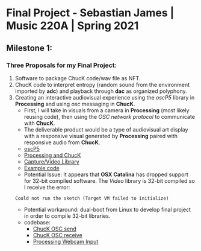# Final Project - Sebastian James | Music 220A | Spring 2021  

 ## Milestone 1:  
 ### Three Proposals for my Final Project:  
 1. Software to package ChucK code/wav file as NFT.
 2. ChucK code to interpret entropy (random sound from the environment imported by **adc**) and playback through **dac** as organized polyphony.
 3. Creating an interactive audiovisual experience using the *oscP5* library in **Processing** and using *osc* messaging in **ChucK**.  
    * First, I will take in visuals from a camera in **Processing** (most likely reusing code), then using the *OSC network protocol* to communicate with **ChucK**.
    * The deliverable product would be a type of audiovisual art display with a responsive visual generated by **Processing** paired with responsive audio from **ChucK**.  
    * [oscP5](http://www.sojamo.de/libraries/oscP5/)
    * [Processing and ChucK](https://processing.org/discourse/beta/num_1203578116.html)
    * [Capture/Video Library](https://processing.org/reference/libraries/video/Capture.html)
    * [Example code](https://processing.org/tutorials/video/)
    * Potential Issue: It appears that **OSX Catalina** has dropped support for 32-bit compiled software. The *Video* library is 32-bit compiled so I receive the error:  
    ```
    Could not run the sketch (Target VM failed to initialize)  
    ```  
    * Potential workaround: dual-boot from Linux to develop final project in order to compile 32-bit libraries.
    * codebase:  
        * [ChucK OSC send](./lib/OSC_send.ck)
        * [ChucK OSC receive](./lib/OSC_recv.ck)
        * [Processing Webcam Input](./lib/webcam_input/webcam_input.pde) 
